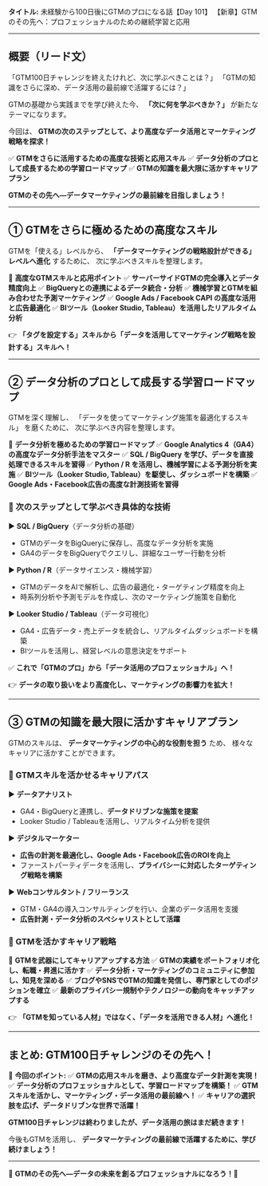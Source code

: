 **タイトル:**
未経験から100日後にGTMのプロになる話【Day 101】
【新章】GTMのその先へ：プロフェッショナルのための継続学習と応用

---

## **概要（リード文）**

「GTM100日チャレンジを終えたけれど、次に学ぶべきことは？」
「GTMの知識をさらに深め、データ活用の最前線で活躍するには？」

GTMの基礎から実践までを学び終えた今、
**「次に何を学ぶべきか？」** が新たなテーマになります。

今回は、 **GTMの次のステップとして、より高度なデータ活用とマーケティング戦略を探求！**

✅ **GTMをさらに活用するための高度な技術と応用スキル**
✅ **データ分析のプロとして成長するための学習ロードマップ**
✅ **GTMの知識を最大限に活かすキャリアプラン**

**GTMのその先へ—データマーケティングの最前線を目指しましょう！**

---

## **① GTMをさらに極めるための高度なスキル**

GTMを「使える」レベルから、
**「データマーケティングの戦略設計ができる」レベルへ進化** するために、
次に学ぶべきスキルを整理します。

📌 **高度なGTMスキルと応用ポイント**
✅ **サーバーサイドGTMの完全導入とデータ精度向上**
✅ **BigQueryとの連携によるデータ統合・分析**
✅ **機械学習とGTMを組み合わせた予測マーケティング**
✅ **Google Ads / Facebook CAPI の高度な活用と広告最適化**
✅ **BIツール（Looker Studio, Tableau）を活用したリアルタイム分析**

👉 **「タグを設定する」スキルから「データを活用してマーケティング戦略を設計する」スキルへ！**

---

## **② データ分析のプロとして成長する学習ロードマップ**

GTMを深く理解し、
「データを使ってマーケティング施策を最適化するスキル」 を磨くために、
次に学ぶべき内容を整理します。

📌 **データ分析を極めるための学習ロードマップ**
✅ **Google Analytics 4（GA4）の高度なデータ分析手法をマスター**
✅ **SQL / BigQuery を学び、データを直接処理できるスキルを習得**
✅ **Python / R を活用し、機械学習による予測分析を実施**
✅ **BIツール（Looker Studio, Tableau）を駆使し、ダッシュボードを構築**
✅ **Google Ads・Facebook広告の高度な計測技術を習得**

### **🔹 次のステップとして学ぶべき具体的な技術**

▶ **SQL / BigQuery**（データ分析の基礎）
- GTMのデータをBigQueryに保存し、高度なデータ分析を実施
- GA4のデータをBigQueryでクエリし、詳細なユーザー行動を分析

▶ **Python / R**（データサイエンス・機械学習）
- GTMのデータをAIで解析し、広告の最適化・ターゲティング精度を向上
- 時系列分析や予測モデルを作成し、次のマーケティング施策を自動化

▶ **Looker Studio / Tableau**（データ可視化）
- GA4・広告データ・売上データを統合し、リアルタイムダッシュボードを構築
- BIツールを活用し、経営レベルの意思決定をサポート

✅ **これで「GTMのプロ」から「データ活用のプロフェッショナル」へ！**

👉 **データの取り扱いをより高度化し、マーケティングの影響力を拡大！**

---

## **③ GTMの知識を最大限に活かすキャリアプラン**

GTMのスキルは、
**データマーケティングの中心的な役割を担う** ため、
様々なキャリアに活かすことができます。

### **🔹 GTMスキルを活かせるキャリアパス**

▶ **データアナリスト**
- GA4・BigQueryと連携し、**データドリブンな施策を提案**
- Looker Studio / Tableauを活用し、リアルタイム分析を提供

▶ **デジタルマーケター**
- **広告の計測を最適化し、Google Ads・Facebook広告のROIを向上**
- ファーストパーティデータを活用し、**プライバシーに対応したターゲティング戦略を構築**

▶ **Webコンサルタント / フリーランス**
- GTM・GA4の導入コンサルティングを行い、企業のデータ活用を支援
- **広告計測・データ分析のスペシャリストとして活躍**

### **🔹 GTMを活かすキャリア戦略**
📌 **GTMを武器にしてキャリアアップする方法**
✅ **GTMの実績をポートフォリオ化し、転職・昇進に活かす**
✅ **データ分析・マーケティングのコミュニティに参加し、知見を深める**
✅ **ブログやSNSでGTMの知識を発信し、専門家としてのポジションを確立**
✅ **最新のプライバシー規制やテクノロジーの動向をキャッチアップする**

👉 **「GTMを知っている人材」ではなく、「データを活用できる人材」へ進化！**

---

## **まとめ: GTM100日チャレンジのその先へ！**

📌 **今回のポイント:**
✅ **GTMの応用スキルを磨き、より高度なデータ計測を実現！**
✅ **データ分析のプロフェッショナルとして、学習ロードマップを構築！**
✅ **GTMスキルを活かし、マーケティング・データ活用の最前線へ！**
✅ **キャリアの選択肢を広げ、データドリブンな世界で活躍！**

**GTM100日チャレンジは終わりましたが、データ活用の旅はまだ続きます！**

今後もGTMを活用し、
**データマーケティングの最前線で活躍するために、学び続けましょう！**

---

🎊 **GTMのその先へ—データの未来を創るプロフェッショナルになろう！🎊**
